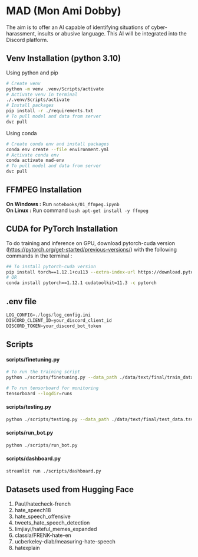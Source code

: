 # MAD (Mon Ami Dobby)
The aim is to offer an AI capable of identifying situations of cyber-harassment, insults or abusive language. This AI will be integrated into the Discord platform.

## Venv Installation (python 3.10)
Using python and pip
```bash
# Create venv
python -m venv .venv/Scripts/activate
# Activate venv in terminal
./.venv/Scripts/activate
# Install packages 
pip install -r ./requirements.txt
# To pull model and data from server
dvc pull
```
Using conda
```bash
# Create conda env and install packages
conda env create --file environment.yml
# Activate conda env
conda activate mad-env
# To pull model and data from server
dvc pull
```
## FFMPEG Installation
**On Windows :** Run `notebooks/01_ffmpeg.ipynb` \
**On Linux :** Run command ```bash apt-get install -y ffmpeg```

## CUDA for PyTorch Installation
To do training and inference on GPU, download pytorch-cuda version (https://pytorch.org/get-started/previous-versions/) with the following commands in the terminal :
```bash
## To install pytorch-cuda version
pip install torch==1.12.1+cu113 --extra-index-url https://download.pytorch.org/whl/cu113
# OR
conda install pytorch==1.12.1 cudatoolkit=11.3 -c pytorch
```

## .env file
```python
LOG_CONFIG=./logs/log_config.ini
DISCORD_CLIENT_ID=your_discord_client_id
DISCORD_TOKEN=your_discord_bot_token
```

## Scripts
#### scripts/finetuning.py
```bash
# To run the training script
python ./scripts/finetuning.py --data_path ./data/text/final/train_data.tsv --model_name camembert_mad_v0

# To run tensorboard for monitoring
tensorboard --logdir=runs
```

#### scripts/testing.py
```bash
python ./scripts/testing.py --data_path ./data/text/final/test_data.tsv --model_dir ./models/camembert_mad_v1
```

#### scripts/run_bot.py
```bash
python ./scripts/run_bot.py
```

#### scripts/dashboard.py
```bash
streamlit run ./scripts/dashboard.py
```

## Datasets used from Hugging Face
1) Paul/hatecheck-french
2) hate_speech18 
3) hate_speech_offensive
4) tweets_hate_speech_detection
5) limjiayi/hateful_memes_expanded 
6) classla/FRENK-hate-en 
7) ucberkeley-dlab/measuring-hate-speech 
8) hatexplain